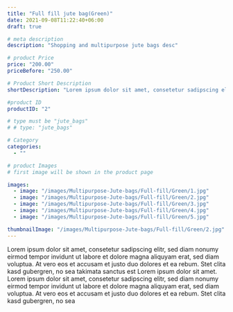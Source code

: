 ```yaml
---
title: "Full fill jute bag(Green)"
date: 2021-09-08T11:22:40+06:00
draft: true

# meta description
description: "Shopping and multipurpose jute bags desc"

# product Price
price: "200.00"
priceBefore: "250.00"

# Product Short Description
shortDescription: "Lorem ipsum dolor sit amet, consetetur sadipscing elitr, sed diam nonumy eirmod tempor invidunt ut"

#product ID
productID: "2"

# type must be "jute_bags"
# # type: "jute_bags"

# Category
categories:
  - ""

# product Images
# first image will be shown in the product page

images:
  - image: "/images/Multipurpose-Jute-bags/Full-fill/Green/1.jpg"
  - image: "/images/Multipurpose-Jute-bags/Full-fill/Green/2.jpg"
  - image: "/images/Multipurpose-Jute-bags/Full-fill/Green/3.jpg"
  - image: "/images/Multipurpose-Jute-bags/Full-fill/Green/4.jpg"
  - image: "/images/Multipurpose-Jute-bags/Full-fill/Green/5.jpg"

thumbnailImage: "/images/Multipurpose-Jute-bags/Full-fill/Green/2.jpg"
---
```


Lorem ipsum dolor sit amet, consetetur sadipscing elitr, sed diam nonumy eirmod tempor invidunt ut labore et dolore magna aliquyam erat, sed diam voluptua. At vero eos et accusam et justo duo dolores et ea rebum. Stet clita kasd gubergren, no sea takimata sanctus est Lorem ipsum dolor sit amet. Lorem ipsum dolor sit amet, consetetur sadipscing elitr, sed diam nonumy eirmod tempor invidunt ut labore et dolore magna aliquyam erat, sed diam voluptua. At vero eos et accusam et justo duo dolores et ea rebum. Stet clita kasd gubergren, no sea
